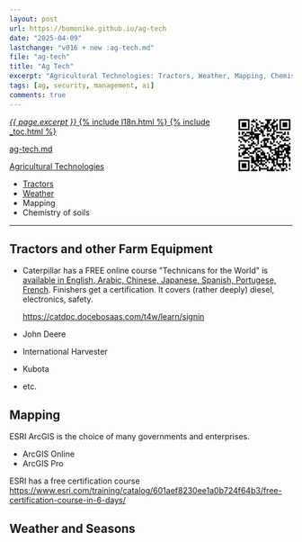 ```yaml
---
layout: post
url: https://bomonike.github.io/ag-tech
date: "2025-04-09"
lastchange: "v016 + new :ag-tech.md"
file: "ag-tech"
title: "Ag Tech"
excerpt: "Agricultural Technologies: Tractors, Weather, Mapping, Chemistry, etc."
tags: [ag, security, management, ai]
comments: true
---
```

<a target="_blank" href="https://bomonike.github.io/ag-tech"><img align="right" width="100" height="100" alt="ag-tech.png" src="https://github.com/bomonike/bomonike.github.io/blob/master/images/ag-tech.png?raw=true" />
<i>{{ page.excerpt }}</i>
{% include l18n.html %}
{% include _toc.html %}

ag-tech.md

Agricultural Technologies

* Tractors
* <a target="_blank" href="https://bomonike.github.io/weather-info/">Weather</a>
* Mapping
* Chemistry of soils

<hr />

## Tractors and other Farm Equipment

* Caterpillar has a FREE online course "Technicans for the World" is <a target="_blank" href="https://catdpc.docebosaas.com/t4w/pages/49/caterpillarr-technicians-for-the-world">available in English, Arabic, Chinese, Japanese, Spanish, Portugese, French</a>. Finishers get a certification. It  covers (rather deeply) diesel, electronics, safety.

    https://catdpc.docebosaas.com/t4w/learn/signin

* John Deere
* International Harvester
* Kubota
* etc.

## Mapping

ESRI ArcGIS is the choice of many governments and enterprises.
* ArcGIS Online
* ArcGIS Pro


ESRI has a free certification course
https://www.esri.com/training/catalog/601aef8230ee1a0b724f64b3/free-certification-course-in-6-days/



## Weather and Seasons

